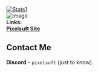[![Stats1](https://github-readme-stats.vercel.app/api?username=pixelsuft&show_icons=true)](https://github.com/Pixelsuft/) <br />
![image](https://user-images.githubusercontent.com/68371847/163700030-f8f17b26-1d75-4e0a-a81c-d3f532158cfb.png) <br />
**Links:** <br />
[**Pixelsuft Site**](https://pixelsuft.github.io/) <br />
## Contact Me
**Discord** - `pixelsuft` (just to know)
